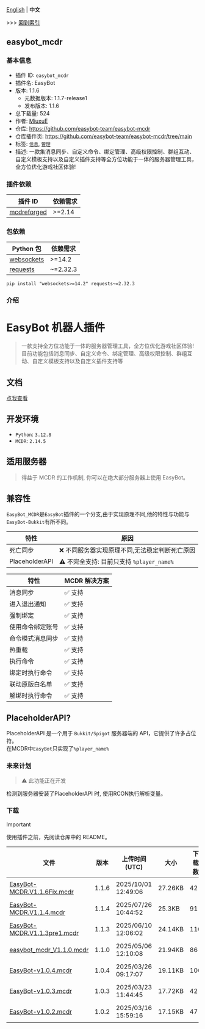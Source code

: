[English](readme.md) | **中文**

\>\>\> [回到索引](/readme-zh_cn.md)

## easybot_mcdr

### 基本信息

- 插件 ID: `easybot_mcdr`
- 插件名: EasyBot
- 版本: 1.1.6
  - 元数据版本: 1.1.7-release1
  - 发布版本: 1.1.6
- 总下载量: 524
- 作者: [MiuxuE](https://github.com/easybot-team)
- 仓库: https://github.com/easybot-team/easybot-mcdr
- 仓库插件页: https://github.com/easybot-team/easybot-mcdr/tree/main
- 标签: [`信息`](/labels/information/readme-zh_cn.md), [`管理`](/labels/management/readme-zh_cn.md)
- 描述: 一款集消息同步、自定义命令、绑定管理、高级权限控制、群组互动、自定义模板支持以及自定义插件支持等全方位功能于一体的服务器管理工具，全方位优化游戏社区体验!

### 插件依赖

| 插件 ID | 依赖需求 |
| --- | --- |
| [mcdreforged](https://github.com/Fallen-Breath/MCDReforged) | \>=2.14 |

### 包依赖

| Python 包 | 依赖需求 |
| --- | --- |
| [websockets](https://pypi.org/project/websockets) | \>=14.2 |
| [requests](https://pypi.org/project/requests) | ~=2.32.3 |

```
pip install "websockets>=14.2" requests~=2.32.3
```

### 介绍

# EasyBot 机器人插件

> 一款支持全方位功能于一体的服务器管理工具，全方位优化游戏社区体验!
> 目前功能包括消息同步、自定义命令、绑定管理、高级权限控制、群组互动、自定义模板支持以及自定义插件支持等

## 文档

[点我查看](https://docs.inectar.cn/docs/easybot/quick_start/plugin/mcdr/install_mcdr)

## 开发环境

- `Python`: `3.12.8`
- `MCDR`: `2.14.5`

## 适用服务器

> 得益于 MCDR 的工作机制, 你可以在绝大部分服务器上使用 EasyBot。

## 兼容性

`EasyBot_MCDR`是`EasyBot`插件的一个分支,由于实现原理不同,他的特性与功能与`EasyBot-Bukkit`有所不同。


| 特性             | 原因                             |
| -------------- | ------------------------------ |
| 死亡同步           | ❌ 不同服务器实现原理不同,无法稳定判断死亡原因       |
| PlaceholderAPI | ⚠ 不完全支持: 目前只支持 `%player_name%` |

| 特性       | MCDR 解决方案 |
| -------- | --------- |
| 消息同步     | ✅ 支持      |
| 进入退出通知   | ✅ 支持      |
| 强制绑定     | ✅ 支持      |
| 使用命令绑定账号 | ✅ 支持      |
| 命令模式消息同步 | ✅ 支持      |
| 热重载      | ✅ 支持      |
| 执行命令     | ✅ 支持      |
| 绑定时执行命令  | ✅ 支持      |
| 联动原版白名单  | ✅ 支持      |
| 解绑时执行命令  | ✅ 支持      |

## PlaceholderAPI?

PlaceholderAPI 是一个用于 `Bukkit/Spigot` 服务器端的 API，它提供了许多占位符。  
在MCDR中`EasyBot`只实现了`%player_name%`

### 未来计划

> ⚠ 此功能正在开发

检测到服务器安装了PlaceholderAPI 时, 使用RCON执行解析变量。

### 下载

> [!IMPORTANT]
> 使用插件之前，先阅读仓库中的 README。

| 文件 | 版本 | 上传时间 (UTC) | 大小 | 下载数 | 操作 |
| --- | --- | --- | --- | --- | --- |
| [EasyBot-MCDR.V1.1.6Fix.mcdr](https://github.com/easybot-team/easybot-mcdr/releases/tag/V1.1.6) | 1.1.6 | 2025/10/01 12:49:06 | 27.26KB | 42 | [下载](https://github.com/easybot-team/easybot-mcdr/releases/download/V1.1.6/EasyBot-MCDR.V1.1.6Fix.mcdr) |
| [EasyBot-MCDR.V1.1.4.mcdr](https://github.com/easybot-team/easybot-mcdr/releases/tag/v1.1.4) | 1.1.4 | 2025/07/26 10:44:52 | 25.3KB | 91 | [下载](https://github.com/easybot-team/easybot-mcdr/releases/download/v1.1.4/EasyBot-MCDR.V1.1.4.mcdr) |
| [EasyBot-MCDR.V1.1.3pre1.mcdr](https://github.com/easybot-team/easybot-mcdr/releases/tag/v1.1.3-pre1) | 1.1.3 | 2025/06/10 12:06:02 | 24.14KB | 110 | [下载](https://github.com/easybot-team/easybot-mcdr/releases/download/v1.1.3-pre1/EasyBot-MCDR.V1.1.3pre1.mcdr) |
| [easybot_mcdr_V1.1.0.mcdr](https://github.com/easybot-team/easybot-mcdr/releases/tag/v1.1.0) | 1.1.0 | 2025/05/06 12:10:08 | 21.94KB | 86 | [下载](https://github.com/easybot-team/easybot-mcdr/releases/download/v1.1.0/easybot_mcdr_V1.1.0.mcdr) |
| [EasyBot-v1.0.4.mcdr](https://github.com/easybot-team/easybot-mcdr/releases/tag/v1.0.4) | 1.0.4 | 2025/03/26 09:17:07 | 19.11KB | 106 | [下载](https://github.com/easybot-team/easybot-mcdr/releases/download/v1.0.4/EasyBot-v1.0.4.mcdr) |
| [EasyBot-v1.0.3.mcdr](https://github.com/easybot-team/easybot-mcdr/releases/tag/v1.0.3) | 1.0.3 | 2025/03/23 11:44:45 | 17.72KB | 42 | [下载](https://github.com/easybot-team/easybot-mcdr/releases/download/v1.0.3/EasyBot-v1.0.3.mcdr) |
| [EasyBot-v1.0.2.mcdr](https://github.com/easybot-team/easybot-mcdr/releases/tag/v1.0.2) | 1.0.2 | 2025/03/16 15:59:16 | 17.15KB | 47 | [下载](https://github.com/easybot-team/easybot-mcdr/releases/download/v1.0.2/EasyBot-v1.0.2.mcdr) |

